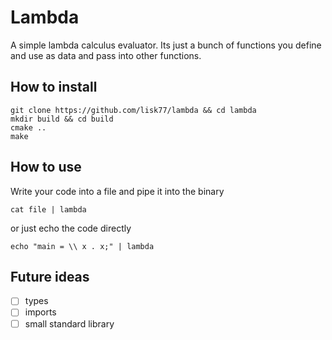 # Lambda

A simple lambda calculus evaluator. Its just a bunch of functions you define and use as data and pass into other functions.

## How to install

```
git clone https://github.com/lisk77/lambda && cd lambda
mkdir build && cd build
cmake ..
make
```

## How to use

Write your code into a file and pipe it into the binary

```
cat file | lambda
```

or just echo the code directly

```
echo "main = \\ x . x;" | lambda
```

## Future ideas

- [ ] types
- [ ] imports
- [ ] small standard library
